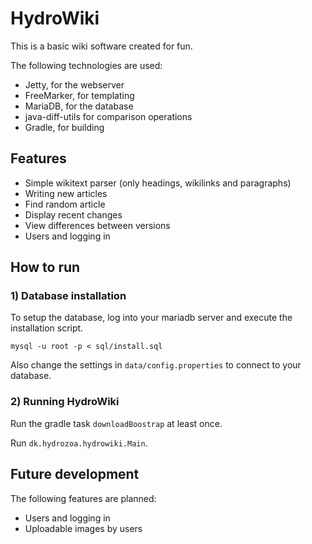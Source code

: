 # HydroWiki
This is a basic wiki software created for fun. 

The following technologies are used:
* Jetty, for the webserver
* FreeMarker, for templating
* MariaDB, for the database
* java-diff-utils for comparison operations
* Gradle, for building

## Features
* Simple wikitext parser (only headings, wikilinks and paragraphs)
* Writing new articles
* Find random article
* Display recent changes
* View differences between versions
* Users and logging in

## How to run
### 1) Database installation
To setup the database, log into your mariadb server and execute the installation script.
```
mysql -u root -p < sql/install.sql
```
Also change the settings in `data/config.properties` to connect to your database.  
### 2) Running HydroWiki
Run the gradle task `downloadBoostrap` at least once.

Run `dk.hydrozoa.hydrowiki.Main`.

## Future development
The following features are planned:
* Users and logging in
* Uploadable images by users
